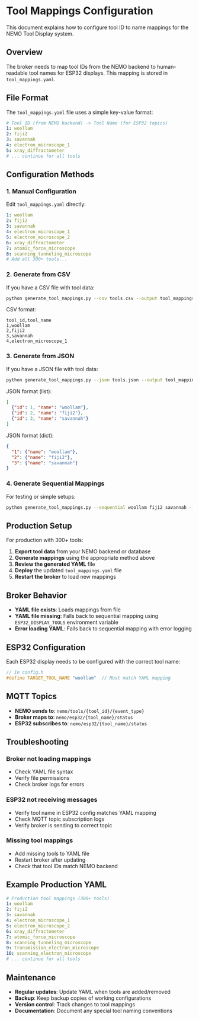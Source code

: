 # Tool Mappings Configuration

This document explains how to configure tool ID to name mappings for the NEMO Tool Display system.

## Overview

The broker needs to map tool IDs from the NEMO backend to human-readable tool names for ESP32 displays. This mapping is stored in `tool_mappings.yaml`.

## File Format

The `tool_mappings.yaml` file uses a simple key-value format:

```yaml
# Tool ID (from NEMO backend) -> Tool Name (for ESP32 topics)
1: woollam
2: fiji2
3: savannah
4: electron_microscope_1
5: xray_diffractometer
# ... continue for all tools
```

## Configuration Methods

### 1. Manual Configuration

Edit `tool_mappings.yaml` directly:

```yaml
1: woollam
2: fiji2
3: savannah
4: electron_microscope_1
5: electron_microscope_2
6: xray_diffractometer
7: atomic_force_microscope
8: scanning_tunneling_microscope
# Add all 300+ tools...
```

### 2. Generate from CSV

If you have a CSV file with tool data:

```bash
python generate_tool_mappings.py --csv tools.csv --output tool_mappings.yaml
```

CSV format:
```csv
tool_id,tool_name
1,woollam
2,fiji2
3,savannah
4,electron_microscope_1
```

### 3. Generate from JSON

If you have a JSON file with tool data:

```bash
python generate_tool_mappings.py --json tools.json --output tool_mappings.yaml
```

JSON format (list):
```json
[
  {"id": 1, "name": "woollam"},
  {"id": 2, "name": "fiji2"},
  {"id": 3, "name": "savannah"}
]
```

JSON format (dict):
```json
{
  "1": {"name": "woollam"},
  "2": {"name": "fiji2"},
  "3": {"name": "savannah"}
}
```

### 4. Generate Sequential Mappings

For testing or simple setups:

```bash
python generate_tool_mappings.py --sequential woollam fiji2 savannah --start-id 1
```

## Production Setup

For production with 300+ tools:

1. **Export tool data** from your NEMO backend or database
2. **Generate mappings** using the appropriate method above
3. **Review the generated YAML** file
4. **Deploy** the updated `tool_mappings.yaml` file
5. **Restart the broker** to load new mappings

## Broker Behavior

- **YAML file exists**: Loads mappings from file
- **YAML file missing**: Falls back to sequential mapping using `ESP32_DISPLAY_TOOLS` environment variable
- **Error loading YAML**: Falls back to sequential mapping with error logging

## ESP32 Configuration

Each ESP32 display needs to be configured with the correct tool name:

```cpp
// In config.h
#define TARGET_TOOL_NAME "woollam"  // Must match YAML mapping
```

## MQTT Topics

- **NEMO sends to**: `nemo/tools/{tool_id}/{event_type}`
- **Broker maps to**: `nemo/esp32/{tool_name}/status`
- **ESP32 subscribes to**: `nemo/esp32/{tool_name}/status`

## Troubleshooting

### Broker not loading mappings
- Check YAML file syntax
- Verify file permissions
- Check broker logs for errors

### ESP32 not receiving messages
- Verify tool name in ESP32 config matches YAML mapping
- Check MQTT topic subscription logs
- Verify broker is sending to correct topic

### Missing tool mappings
- Add missing tools to YAML file
- Restart broker after updating
- Check that tool IDs match NEMO backend

## Example Production YAML

```yaml
# Production tool mappings (300+ tools)
1: woollam
2: fiji2
3: savannah
4: electron_microscope_1
5: electron_microscope_2
6: xray_diffractometer
7: atomic_force_microscope
8: scanning_tunneling_microscope
9: transmission_electron_microscope
10: scanning_electron_microscope
# ... continue for all tools
```

## Maintenance

- **Regular updates**: Update YAML when tools are added/removed
- **Backup**: Keep backup copies of working configurations
- **Version control**: Track changes to tool mappings
- **Documentation**: Document any special tool naming conventions
